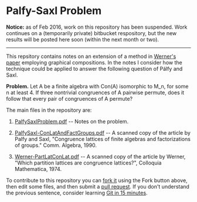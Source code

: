 Palfy-Saxl Problem
==================

**Notice:** as of Feb 2016, work on this repository has been suspended.  Work continues on a (temporarily private) bitbucket respository, but the new results will be posted here soon (within the next month or two).

---------------------------------------

This repsitory contains notes on an extension of a method in
[Werner's paper](https://github.com/williamdemeo/PalfySaxlProblem/raw/master/Werner-PartLatConLat.pdf)
employing graphical compositions. In the notes I consider how the technique
could be applied to answer the following question of P&aacute;lfy and Saxl.

**Problem.**
Let A be a finite algebra with Con(A) isomorphic to M_n, for some n at least 4. 
If three nontrivial congruences of A pairwise permute, does it follow
that every pair of congruences of A permute?

The main files in the repository are:

1.  [PalfySaxlProblem.pdf](https://github.com/williamdemeo/PalfySaxlProblem/raw/master/PalfySaxlProblem.pdf) -- Notes on the problem.

2.  [PalfySaxl-ConLatAndFactGroups.pdf](https://github.com/williamdemeo/PalfySaxlProblem/raw/master/PalfySaxl-ConLatAndFactGroups.pdf) -- A scanned copy of the article by Palfy and Saxl, "Congruence lattices of finite algebras and factorizations of groups." Comm. Algebra, 1990.

3.  [Werner-PartLatConLat.pdf](https://github.com/williamdemeo/PalfySaxlProblem/raw/master/Werner-PartLatConLat.pdf) -- A scanned copy of the article by Werner, "Which partition lattices are congruence lattices?", Colloquia Mathematica, 1974.

To contribute to this repository you can
[fork it](https://help.github.com/articles/fork-a-repo) using the Fork button
above, then edit some files, and then submit a
[pull request](https://help.github.com/articles/using-pull-requests).  If you
don't understand the previous sentence, consider learning
[Git in 15 minutes](http://try.github.io/levels/1/challenges/1).


